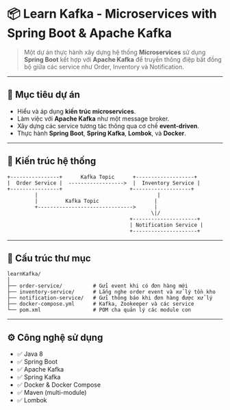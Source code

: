 # 📦 Learn Kafka - Microservices with Spring Boot & Apache Kafka

> Một dự án thực hành xây dựng hệ thống **Microservices** sử dụng **Spring Boot** kết hợp với **Apache Kafka** để truyền thông điệp bất đồng bộ giữa các service như Order, Inventory và Notification.

---

## 🚀 Mục tiêu dự án

- Hiểu và áp dụng **kiến trúc microservices**.
- Làm việc với **Apache Kafka** như một message broker.
- Xây dựng các service tương tác thông qua cơ chế **event-driven**.
- Thực hành **Spring Boot**, **Spring Kafka**, **Lombok**, và **Docker**.

---

## 🧩 Kiến trúc hệ thống

```plaintext
+----------------+      Kafka Topic      +-------------------+
|  Order Service |  ------------------>  |  Inventory Service |
+----------------+                      +-------------------+
         |                                       |
         |         Kafka Topic                  |
         +------------------------------->      |
                                               \|/
                                        +---------------------+
                                        | Notification Service |
                                        +---------------------+
```

---

## 📁 Cấu trúc thư mục

```
learnKafka/
│
├── order-service/          # Gửi event khi có đơn hàng mới
├── inventory-service/      # Lắng nghe order event và xử lý tồn kho
├── notification-service/   # Gửi thông báo khi đơn hàng được xử lý
├── docker-compose.yml      # Kafka, Zookeeper và các service
└── pom.xml                 # POM cha quản lý các module con
```

---

## ⚙️ Công nghệ sử dụng

- ✅ Java 8
- ✅ Spring Boot
- ✅ Apache Kafka
- ✅ Spring Kafka
- ✅ Docker & Docker Compose
- ✅ Maven (multi-module)
- ✅ Lombok
